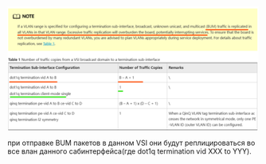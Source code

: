 ![alt text](dot1qvsi.png)

при отправке BUM пакетов в данном VSI они будут реплицироваться во все влан данного сабинтерфейса(где dot1q termination vid XXX to YYY).

